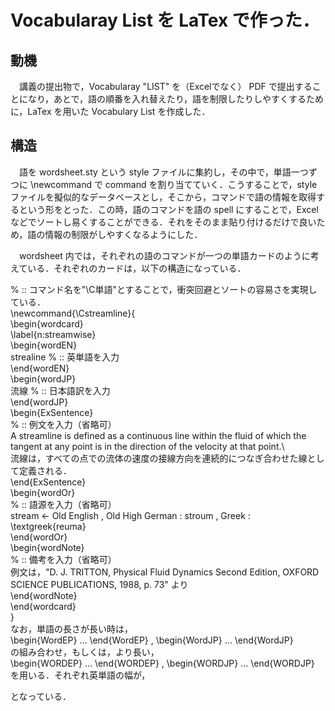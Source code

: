 # Vocabularay List を LaTex で作った．
## 動機
　講義の提出物で，Vocabularay "LIST" を（Excelでなく） PDF で提出することになり，あとで，語の順番を入れ替えたり，語を制限したりしやすくするために，LaTex を用いた Vocabulary List を作成した．

## 構造
　語を wordsheet.sty という style ファイルに集約し，その中で，単語一つずつに \newcommand で command を割り当てていく．こうすることで，style ファイルを擬似的なデータベースとし，そこから，コマンドで語の情報を取得するという形をとった．この時，語のコマンドを語の spell にすることで，Excel などでソートし易くすることができる．それをそのまま貼り付けるだけで良いため，語の情報の制限がしやすくなるようにした．

　wordsheet 内では，それぞれの語のコマンドが一つの単語カードのように考えている．それぞれのカードは，以下の構造になっている．

 % :: コマンド名を"\C単語"とすることで，衝突回避とソートの容易さを実現している．  
\newcommand{\Cstreamline}{  
\begin{wordcard}  
	\label{n:streamwise}  
	\begin{wordEN}  
		strealine  % :: 英単語を入力  
	\end{wordEN}  
	\begin{wordJP}  
		流線         % :: 日本語訳を入力  
	\end{wordJP}  
	\begin{ExSentence}  
		% :: 例文を入力（省略可）  
		A streamline is defined as a continuous line within the fluid of which the tangent at any point is in the direction of the velocity at that point.\\  
		流線は，すべての点での流体の速度の接線方向を連続的につなぎ合わせた線として定義される．  
	\end{ExSentence}  
	\begin{wordOr}  
		% :: 語源を入力（省略可）  
		stream ← Old English , Old High German : stroum , Greek :   \textgreek{reuma}  
	\end{wordOr}  
	\begin{wordNote}  
		% :: 備考を入力（省略可）  
		例文は，"D. J. TRITTON, Physical Fluid Dynamics Second Edition, OXFORD SCIENCE PUBLICATIONS, 1988, p. 73" より  
	\end{wordNote}  
\end{wordcard}  
}  
なお，単語の長さが長い時は，  
\begin{WordEP} ... \end{WordEP} , \begin{WordJP} ... \end{WordJP}  
の組み合わせ，もしくは，より長い，  
\begin{WORDEP} ... \end{WORDEP} , \begin{WORDJP} ... \end{WORDJP}  
を用いる．それぞれ英単語の幅が，

となっている．